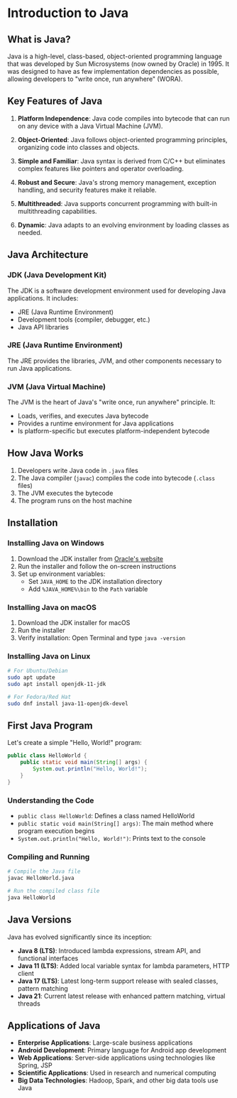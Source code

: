 # Introduction to Java

## What is Java?

Java is a high-level, class-based, object-oriented programming language that was developed by Sun Microsystems (now owned by Oracle) in 1995. It was designed to have as few implementation dependencies as possible, allowing developers to "write once, run anywhere" (WORA).

## Key Features of Java

1. **Platform Independence**: Java code compiles into bytecode that can run on any device with a Java Virtual Machine (JVM).

2. **Object-Oriented**: Java follows object-oriented programming principles, organizing code into classes and objects.

3. **Simple and Familiar**: Java syntax is derived from C/C++ but eliminates complex features like pointers and operator overloading.

4. **Robust and Secure**: Java's strong memory management, exception handling, and security features make it reliable.

5. **Multithreaded**: Java supports concurrent programming with built-in multithreading capabilities.

6. **Dynamic**: Java adapts to an evolving environment by loading classes as needed.

## Java Architecture

### JDK (Java Development Kit)
The JDK is a software development environment used for developing Java applications. It includes:
- JRE (Java Runtime Environment)
- Development tools (compiler, debugger, etc.)
- Java API libraries

### JRE (Java Runtime Environment)
The JRE provides the libraries, JVM, and other components necessary to run Java applications.

### JVM (Java Virtual Machine)
The JVM is the heart of Java's "write once, run anywhere" principle. It:
- Loads, verifies, and executes Java bytecode
- Provides a runtime environment for Java applications
- Is platform-specific but executes platform-independent bytecode

## How Java Works

1. Developers write Java code in `.java` files
2. The Java compiler (`javac`) compiles the code into bytecode (`.class` files)
3. The JVM executes the bytecode
4. The program runs on the host machine

## Installation

### Installing Java on Windows
1. Download the JDK installer from [Oracle's website](https://www.oracle.com/java/technologies/downloads/)
2. Run the installer and follow the on-screen instructions
3. Set up environment variables:
   - Set `JAVA_HOME` to the JDK installation directory
   - Add `%JAVA_HOME%\bin` to the `Path` variable

### Installing Java on macOS
1. Download the JDK installer for macOS
2. Run the installer
3. Verify installation: Open Terminal and type `java -version`

### Installing Java on Linux
```bash
# For Ubuntu/Debian
sudo apt update
sudo apt install openjdk-11-jdk

# For Fedora/Red Hat
sudo dnf install java-11-openjdk-devel
```

## First Java Program

Let's create a simple "Hello, World!" program:

```java
public class HelloWorld {
    public static void main(String[] args) {
        System.out.println("Hello, World!");
    }
}
```

### Understanding the Code

- `public class HelloWorld`: Defines a class named HelloWorld
- `public static void main(String[] args)`: The main method where program execution begins
- `System.out.println("Hello, World!")`: Prints text to the console

### Compiling and Running

```bash
# Compile the Java file
javac HelloWorld.java

# Run the compiled class file
java HelloWorld
```

## Java Versions

Java has evolved significantly since its inception:

- **Java 8 (LTS)**: Introduced lambda expressions, stream API, and functional interfaces
- **Java 11 (LTS)**: Added local variable syntax for lambda parameters, HTTP client
- **Java 17 (LTS)**: Latest long-term support release with sealed classes, pattern matching
- **Java 21**: Current latest release with enhanced pattern matching, virtual threads

## Applications of Java

- **Enterprise Applications**: Large-scale business applications
- **Android Development**: Primary language for Android app development
- **Web Applications**: Server-side applications using technologies like Spring, JSP
- **Scientific Applications**: Used in research and numerical computing
- **Big Data Technologies**: Hadoop, Spark, and other big data tools use Java